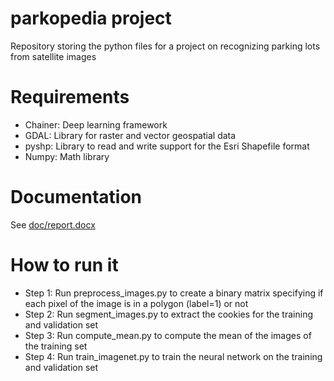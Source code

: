 # parkopedia project
Repository storing the python files for a project on recognizing parking lots from satellite images

# Requirements
- Chainer: Deep learning framework
- GDAL: Library for raster and vector geospatial data
- pyshp: Library to read and write support for the Esri Shapefile format
- Numpy: Math library

# Documentation 
See [doc/report.docx](https://github.com/valebb/parkopedia/blob/master/doc/report.docx)

# How to run it
- Step 1: Run preprocess_images.py to create a binary matrix specifying if each pixel of the image is in a polygon (label=1) or not
- Step 2: Run segment_images.py to extract the cookies for the training and validation set
- Step 3: Run compute_mean.py to compute the mean of the images of the training set
- Step 4: Run train_imagenet.py to train the neural network on the training and validation set
